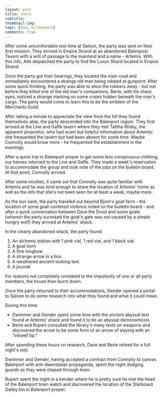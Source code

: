 ```yaml
---
layout: post
title: intro
subtitle: 
thumbnail-img:
tags: [dnd, wildemount]
comments: true
--- 
```

 
After some uncomfortable rest time at Saloon, the party was sent on their first mission. They arrived in Empire Strand at an abandoned Balenpost Tavern with a writ of passage to the mainland and a name - Artemis. With this info, Aife dispatched the party to find the Luxon Shard located in Empire Strand.

Once the party got their bearings, they located the main road and immediately encountered a strange old man being robbed at gunpoint. After some quick thinking, the party was able to shoo the robbers away - but not before they killed one of the old man's companions. Berte, with his sharp eyes, noticed a strange marking on some crates hidden beneath the man's cargo. The party would come to learn this to be the emblem of the Merchants Guild.

After taking a minute to appreciate the view from the hill they found themselves atop, the party descended into the Balenport region. They first arrived at the Line and Gaffe tavern where they met Talitha Wixby, the apparent proprietor, who had scant but helpful information about Artemis: she frequented the tavern but had been absent for some time. Maybe Connolly would know more - he frequented the establishment in the evenings.

After a quick trip to Balenport proper to get some less conspicuous clothing, our heroes returned to the Line and Gaffe. They made a week's reservation to accommodate the group and took note of the jobs on the bulletin board. At that point, Connolly arrived.

After some niceties, it came out that Connolly was quite familiar with Artemis and he was kind enough to share the location of Artemis' home as well as the info that she's not been seen for at least a week, maybe more.

As the sun sank, the party traveled out beyond Bjorn's goat farm - the location of some goat-centered violence noted on the bulletin board - and after a quick conversation between Dave the Druid and some goats (wherein the party surmised the goat's gate was not caused by a simple hungry wolf) they arrived at Artemis' shack.

In the clearly abandoned shack, the party found:
1. An alchemy station with 1 pink vial, 1 red vial, and 1 black vial
2. A goat horn
3. A fine longbow
4. A strange arrow in a box
5. A weathered ancient-looking text
6. A journal

For reasons not completely unrelated to the impulsivity of one or all party members, the house then burnt down.

Once the party returned to their accommodations, Gender opened a portal to Saloon to do some research into what they found and what it could mean.

During this time:

- Dwimmer and Gender spent some time with the ancient abyssal text found at Artemis' shack and found it to be an abyssal demonomicon.
- Berte and Rupert consulted the library's many texts on weapons and discovered the arrow to be some form of an arrow of slaying with an "inkwell tip."

After spending these hours on research, Dave and Berte retired for a full night's rest.

Dwimmer and Gender, having accepted a contract from Connolly to canvas Balenport with anti-dwendalian propaganda, spent the night dodging guards as they were chased through town.

Rupert spent the night in a bender where he is pretty sure he met the head of the Balenport town watch and discovered the location of the Starboard Galley Inn in Balenport proper.
